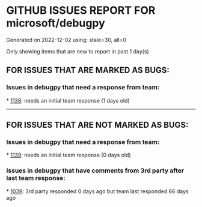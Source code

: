
# GITHUB ISSUES REPORT FOR microsoft/debugpy


Generated on 2022-12-02 using: stale=30, all=0


Only showing items that are new to report in past 1 day(s)


## FOR ISSUES THAT ARE MARKED AS BUGS:


### Issues in debugpy that need a response from team:


\* [1138](https://github.com/microsoft/debugpy/issues/1138 "`del` doesn't delete object and `x = None` doesn't create `None` object"): needs an initial team response (1 days old)

---

## FOR ISSUES THAT ARE NOT MARKED AS BUGS:


### Issues in debugpy that need a response from team:


\* [1139](https://github.com/microsoft/debugpy/issues/1139 "Unable to debug python files: Timed out waiting for debuggee to spawn"): needs an initial team response (0 days old)

### Issues in debugpy that have comments from 3rd party after last team response:


\* [1039](https://github.com/microsoft/debugpy/issues/1039 "Debugger not working"): 3rd party responded 0 days ago but team last responded 66 days ago
